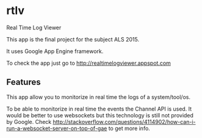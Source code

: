 # rtlv
Real Time Log Viewer

This app is the final project for the subject ALS 2015.

It uses Google App Engine framework.

To check the app just go to http://realtimelogviewer.appspot.com

## Features
This app allow you to monitorize in real time the logs of a system/tool/os.

To be able to monitorize in real time the events the Channel API is used. 
It would be better to use websockets but this technology is still not provided by Google.
Check http://stackoverflow.com/questions/4114902/how-can-i-run-a-websocket-server-on-top-of-gae to get more info.





